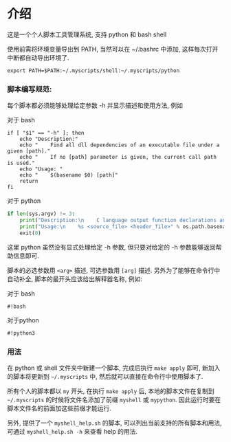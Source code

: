 


# 介绍

这是一个个人脚本工具管理系统, 支持 python 和 bash shell 

使用前需将环境变量导出到 PATH, 当然可以在 ~/.bashrc 中添加, 这样每次打开中断都自动导出环境了.

```shell
export PATH=$PATH:~/.myscripts/shell:~/.myscripts/python
```

### 脚本编写规范:

每个脚本都必须能够处理给定参数 -h 并显示描述和使用方法, 例如

对于 bash

```shell
if [ "$1" == "-h" ]; then
    echo "Description:"
    echo "    Find all dll dependencies of an executable file under a given [path]."
    echo "    If no [path] parameter is given, the current call path is used."
    echo "Usage: "
    echo "    $(basename $0) [path]"
    return
fi
```

对于 python

```python
if len(sys.argv) != 3:
    print("Description:\n    C language output function declarations and comments to header files")
    print("Usage:\n    %s <source_file> <header_file>" % os.path.basename(sys.argv[0]))
    exit(0)
```

这里 python 虽然没有显式处理给定 -h 参数, 但只要对给定的 -h 参数能够返回帮助信息即可.

脚本的必选参数用 `<arg>` 描述, 可选参数用 `[arg]` 描述. 另外为了能够在命令行中自动补全, 脚本的最开头应该给出解释器名称, 例如:

对于 bash 

```shell
#!bash
```

对于python

```shell
#!python3
```

### 用法

在 python 或 shell 文件夹中新建一个脚本, 完成后执行 `make apply` 即可, 新加入的脚本将更新到 `~/.myscripts` 中, 然后就可以直接在命令行中使用脚本了. 

所有个人的脚本都以 `my` 开头, 在执行 `make apply` 后, 本地的脚本文件在复制到  `~/.myscripts` 的时候将文件名添加了前缀 `myshell` 或 `mypython`. 因此运行时要在脚本文件名的前面加这些前缀才能运行.

另外, 提供了一个 `myshell_help.sh` 的脚本, 可以列出当前支持的所有脚本和用法, 可通过 `myshell_help.sh -h` 来查看 help 的用法.

